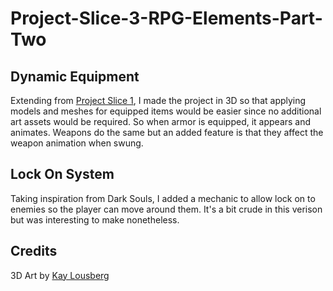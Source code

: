 # Project-Slice-3-RPG-Elements-Part-Two
 
## Dynamic Equipment
Extending from [Project Slice 1](https://github.com/jamesmains/Project-Slice-1-RPG-Elements), I made the project in 3D so that applying models and meshes for equipped items would be easier since no additional art assets would be required. So when armor is equipped, it appears and animates. Weapons do the same but an added feature is that they affect the weapon animation when swung.

## Lock On System
Taking inspiration from Dark Souls, I added a mechanic to allow lock on to enemies so the player can move around them. It's a bit crude in this verison but was interesting to make nonetheless.

## Credits
3D Art by [Kay Lousberg](https://kaylousberg.itch.io/)
